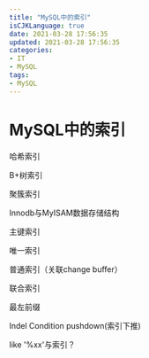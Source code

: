 ```yaml
---
title: "MySQL中的索引"
isCJKLanguage: true
date: 2021-03-28 17:56:35
updated: 2021-03-28 17:56:35
categories: 
- IT
- MySQL
tags: 
- MySQL
---
```


# MySQL中的索引

哈希索引

B+树索引

聚簇索引

Innodb与MyISAM数据存储结构

主键索引

唯一索引

普通索引（关联change buffer）

联合索引

最左前缀

Indel Condition pushdown(索引下推)

like '%xx'与索引？